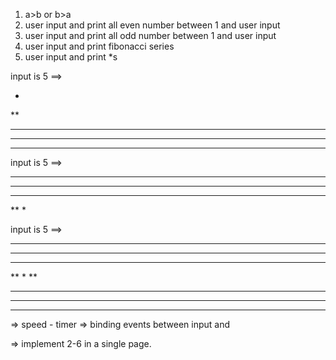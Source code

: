 1) a>b or b>a
2) user input and print all even number between 1 and user input
3) user input and print all odd number between 1 and user input
4) user input and print fibonacci series
5) user input and print *s

input is 5 ==>

*
**
***
****
*****                

input is 5 ==>

*****                
****
***
**
*


input is 5 ==>

*****                
****
***
**
*
**
***
****
*****


=> speed - timer
=> binding events between input and <p>
=> implement 2-6 in a single page.